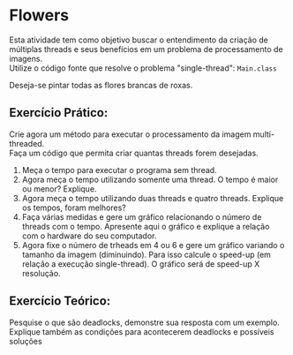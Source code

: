 # Flowers

Esta atividade tem como objetivo buscar o entendimento da criação de múltiplas threads e seus benefícios em um
problema de processamento de imagens.  
Utilize o código fonte que resolve o problema "single-thread": `Main.class`

Deseja-se pintar todas as flores brancas de roxas.

## Exercício Prático:

Crie agora um método para executar o processamento da imagem multi-threaded.   
Faça um código que permita criar quantas threads forem desejadas.

1. Meça o tempo para executar o programa sem thread.
2. Agora meça o tempo utilizando somente uma thread. O tempo é maior ou menor? Explique.
3. Agora meça o tempo utilizando duas threads e quatro threads. Explique os tempos, foram melhores?
4. Faça várias medidas e gere um gráfico relacionando o número de threads com o tempo. Apresente aqui o gráfico e
   explique a relação com o hardware do seu computador.
5. Agora fixe o número de trheads em 4 ou 6 e gere um gráfico variando o tamanho da imagem (diminuindo). Para isso
   calcule o speed-up (em relação a execução single-thread). O gráfico será de speed-up X resolução.

## Exercício Teórico:

Pesquise o que são deadlocks, demonstre sua resposta com um exemplo.  
Explique também as condições para acontecerem deadlocks e possíveis soluções
